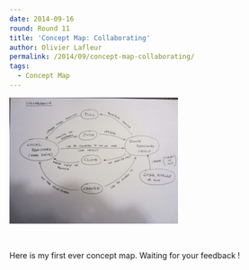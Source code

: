 ```yaml
---
date: 2014-09-16
round: Round 11
title: 'Concept Map: Collaborating'
author: Olivier Lafleur
permalink: /2014/09/concept-map-collaborating/
tags:
  - Concept Map
---
```

[<img class="alignnone size-medium wp-image-8678" alt="IMG_4663" src="/uploads/2014/09/IMG_4663-300x225.jpg" width="300" height="225" />][1]

&nbsp;

Here is my first ever concept map. Waiting for your feedback !

 [1]: /uploads/2014/09/IMG_4663.jpg
